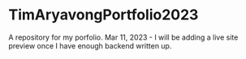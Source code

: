 # TimAryavongPortfolio2023
A repository for my porfolio.
Mar 11, 2023 - I will be adding a live site preview once I have enough backend written up.
